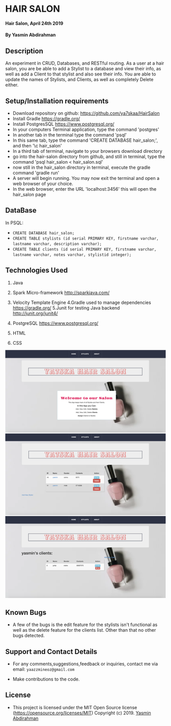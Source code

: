 # HAIR SALON
#### Hair Salon, April 24th 2019
#### By **Yasmin Abdirahman**

## Description

An experiment in CRUD, Databases, and RESTful routing. As a user at a hair salon, you are be able to add a Stylist to a database and view their info, as well as add a Client to that stylist and also see their info. You are able to update the names of Stylists, and Clients, as well as completely Delete either.


## Setup/Installation requirements

* Download repository on github: https://github.com/ya7skaa/HairSalon
* Install Gradle https://gradle.org/
* Install PostgresSQL https://www.postgresql.org/
* In your computers Terminal application, type the command 'postgres'
* In another tab in the terminal type the command 'psql'
* In this same tab, type the command 'CREATE DATABASE hair_salon;', and then '\c hair_salon'
* In a third tab of terminal, navigate to your browsers download directory
* go into the hair-salon directory from github, and still in terminal, type the command 'psql hair_salon < hair_salon.sql'
*  now still in the hair_salon directory in terminal, execute the gradle command 'gradle run'
* A server will begin running. You may now exit the terminal and open a web browser of your choice.
* In the web browser, enter the URL 'localhost:3456' this will open the hair_salon page

## DataBase
In PSQL:
* `CREATE DATABASE hair_salon;`
* `CREATE TABLE stylists (id serial PRIMARY KEY, firstname varchar, lastname varchar, description varchar);`
* `CREATE TABLE clients (id serial PRIMARY KEY, firstname varchar, lastname varchar, notes varchar, stylistid integer);`







## Technologies Used
1. Java
2. Spark Micro-framework http://sparkjava.com/
3. Velocity Template Engine
4.Gradle used to manage dependencies https://gradle.org/
5.Junit for testing Java backend http://junit.org/junit4/
6. PostgreSQL https://www.postgresql.org/

7. HTML
8. CSS


![](images/hair1.png)
![](images/hair2.png)
![](images/hair3.png)

## Known Bugs
- A few of the bugs is the edit feature for the stylists isn't functional as well as the delete feature for the clients list.
Other than that no other bugs detected.

## Support and Contact Details
- For any comments,suggestions,feedback or inquiries, contact me via email: `yaazzmineoz@gmail.com`


- Make contributions to the code.

## License
- This project is licensed under the MIT Open Source license (https://opensource.org/licenses/MIT) Copyright (c) 2019. [Yasmin Abdirahman](https://github.com/ya7skaa)
